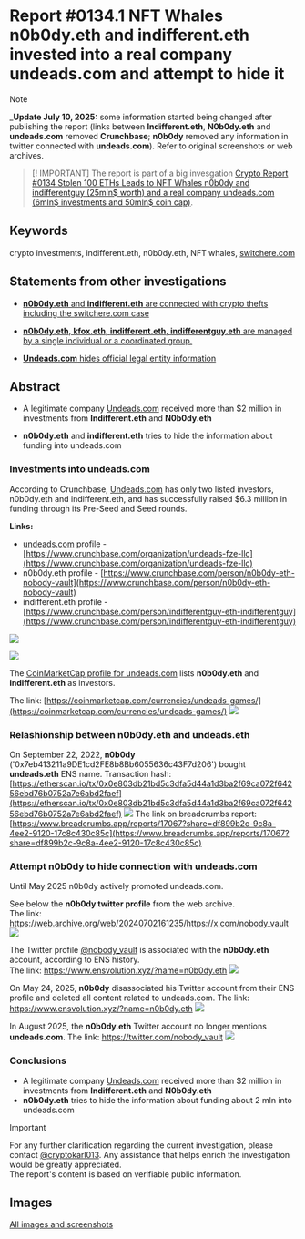 # Report #0134.1 NFT Whales n0b0dy.eth and indifferent.eth invested into a real company undeads.com and attempt to hide it

> [!NOTE]
> _**Update July 10, 2025:** some information started being changed after publishing the report (links between **Indifferent.eth**, **N0b0dy.eth** and **undeads.com** removed **Crunchbase**; **n0b0dy** removed any information in twitter connected with **undeads.com**). Refer to original screenshots or web archives.

> [! IMPORTANT]
> The report is part of a big invesgation [Crypto Report #0134 Stolen 100 ETHs Leads to NFT Whales n0b0dy and indifferentguy (25mln$ worth) and a real company undeads.com (6mln$ investments and 50mln$ coin cap)](https://cryptokarl013.github.io/report-0134-stolen-ETHs-Leads-to-NFT-Whales-n0b0dy-indifferent-and-investments-into-a-real-company-undeadscom).

## Keywords
crypto investments, indifferent.eth, n0b0dy.eth, NFT whales, [switchere.com](http://switchere.com)

## Statements from other investigations

* [**n0b0dy.eth** and **indifferent.eth** are connected with crypto thefts including the switchere.com case](https://cryptokarl013.github.io/report-0134-stolen-ETHs-Leads-to-NFT-Whales-n0b0dy-indifferent-and-investments-into-a-real-company-undeadscom/report-0134.0-crypto-theft-from-switchere.com-connected-with-nft-whales-n0b0dy.eth-and-indifferent.eth/)

* [**n0b0dy.eth**, **kfox.eth**, **indifferent.eth**, **indifferentguy.eth** are managed by a single individual or a coordinated group.](https://cryptokarl013.github.io/report-0134-stolen-ETHs-Leads-to-NFT-Whales-n0b0dy-indifferent-and-investments-into-a-real-company-undeadscom/report-0134.0-crypto-theft-from-switchere.com-connected-with-nft-whales-n0b0dy.eth-and-indifferent.eth/)

* [**Undeads.com** hides official legal entity information](https://cryptokarl013.github.io/report-0134-stolen-ETHs-Leads-to-NFT-Whales-n0b0dy-indifferent-and-investments-into-a-real-company-undeadscom/report-0134.2-undeadscom-lacks-clear-official-legal-entity-information)

## Abstract

* A legitimate company [Undeads.com](http://undeads.com) received more than $2 million in investments from **Indifferent.eth** and **N0b0dy.eth**

* **n0b0dy.eth** and **indifferent.eth** tries to hide the information about funding into undeads.com

### Investments into undeads.com

According to Crunchbase, [Undeads.com](http://undeads.com) has only two listed investors, n0b0dy.eth and indifferent.eth, and has successfully raised $6.3 million in funding through its Pre-Seed and Seed rounds.

**Links:**

* [undeads.com](http://undeads.com) profile - [https://www.crunchbase.com/organization/undeads-fze-llc](https://www.crunchbase.com/organization/undeads-fze-llc) 
* n0b0dy.eth profile - [https://www.crunchbase.com/person/n0b0dy-eth-nobody-vault](https://www.crunchbase.com/person/n0b0dy-eth-nobody-vault) 
* indifferent.eth profile - [https://www.crunchbase.com/person/indifferentguy-eth-indifferentguy](https://www.crunchbase.com/person/indifferentguy-eth-indifferentguy) 

![](../images/image29.png)

![](../images/image26.png)

The [CoinMarketCap profile for undeads.com]((https://coinmarketcap.com/currencies/undeads-games/)) lists **n0b0dy.eth** and **indifferent.eth** as investors.

The link: [https://coinmarketcap.com/currencies/undeads-games/](https://coinmarketcap.com/currencies/undeads-games/) 
![](../images/image27.png)

### Relashionship between n0b0dy.eth and undeads.eth
On September 22, 2022, **n0b0dy** ('0x7eb413211a9DE1cd2FE8b8Bb6055636c43F7d206') bought **undeads.eth** ENS name.
Transaction hash: [https://etherscan.io/tx/0x0e803db21bd5c3dfa5d44a1d3ba2f69ca072f64256ebd76b0752a7e6abd2faef](https://etherscan.io/tx/0x0e803db21bd5c3dfa5d44a1d3ba2f69ca072f64256ebd76b0752a7e6abd2faef)
![](../images/undeads_ens.png)
The link on breadcrumbs report: [https://www.breadcrumbs.app/reports/17067?share=df899b2c-9c8a-4ee2-9120-17c8c430c85c](https://www.breadcrumbs.app/reports/17067?share=df899b2c-9c8a-4ee2-9120-17c8c430c85c)

### Attempt n0b0dy to hide connection with undeads.com

Until May 2025 n0b0dy actively promoted undeads.com. 

See below the **n0b0dy twitter profile** from the web archive.\
The link: https://web.archive.org/web/20240702161235/https://x.com/nobody_vault
![](../images/n0b0dy_twitter.png)

The Twitter profile [@nobody_vault](https://twitter.com/nobody_vault) is associated with the **n0b0dy.eth** account, according to ENS history.\
The link: https://www.ensvolution.xyz/?name=n0b0dy.eth
![](../images/nobody_ens_history.png)

On May 24, 2025, **n0b0dy** disassociated his Twitter account from their ENS profile and deleted all content related to undeads.com.
The link: https://www.ensvolution.xyz/?name=n0b0dy.eth
![](../images/nobody_ens_history2.png)

In August 2025, the **n0b0dy.eth** Twitter account no longer mentions **undeads.com**.
The link: https://twitter.com/nobody_vault
![](../images/n0b0dy_twitter2.png)

### Conclusions
* A legitimate company [Undeads.com](http://undeads.com) received more than $2 million in investments from **Indifferent.eth** and **N0b0dy.eth**
* **n0b0dy.eth** tries to hide the information about funding about 2 mln into undeads.com

> [!IMPORTANT]
> For any further clarification regarding the current investigation, please contact [@cryptokarl013](https://cryptokarl013.github.com#contacts). Any assistance that helps enrich the investigation would be greatly appreciated.\
> The report's content is based on verifiable public information.

## Images
[All images and screenshots](https://cryptokarl013.github.io/report-0134-stolen-ETHs-Leads-to-NFT-Whales-n0b0dy-indifferent-and-investments-into-a-real-company-undeadscom/images)
